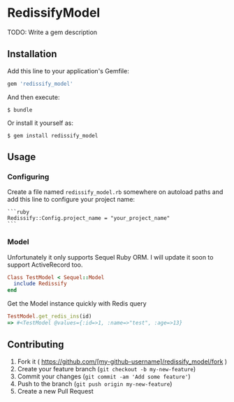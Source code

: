 # RedissifyModel

TODO: Write a gem description

## Installation

Add this line to your application's Gemfile:

```ruby
gem 'redissify_model'
```

And then execute:

    $ bundle

Or install it yourself as:

    $ gem install redissify_model

## Usage

### Configuring

Create a file named `redissify_model.rb` somewhere on autoload paths and add this line to configure your project name:

    ```ruby
    Redissify::Config.project_name = "your_project_name"
    ```
    
### Model
Unfortunately it only supports Sequel Ruby ORM. I will update it soon to support ActiveRecord too.

```ruby
Class TestModel < Sequel::Model
  include Redissify
end
```

Get the Model instance quickly with Redis query
```ruby
TestModel.get_redis_ins(id)
=> #<TestModel @values={:id=>1, :name=>"test", :age=>13}
```

## Contributing

1. Fork it ( https://github.com/[my-github-username]/redissify_model/fork )
2. Create your feature branch (`git checkout -b my-new-feature`)
3. Commit your changes (`git commit -am 'Add some feature'`)
4. Push to the branch (`git push origin my-new-feature`)
5. Create a new Pull Request
